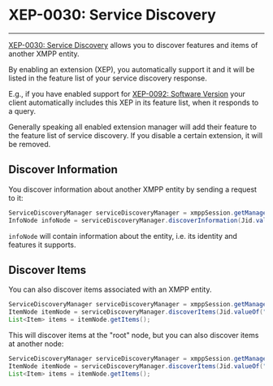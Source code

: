 # XEP-0030: Service Discovery
---

[XEP-0030: Service Discovery][Service Discovery] allows you to discover features and items of another XMPP entity.

By enabling an extension (XEP), you automatically support it and it will be listed in the feature list of your service discovery response.

E.g., if you have enabled support for [XEP-0092: Software Version][Software Version] your client automatically includes this XEP in its feature list, when it responds to a query.

Generally speaking all enabled extension manager will add their feature to the feature list of service discovery. If you disable a certain extension, it will be removed.

## Discover Information

You discover information about another XMPP entity by sending a request to it:

```java
ServiceDiscoveryManager serviceDiscoveryManager = xmppSession.getManager(ServiceDiscoveryManager.class);
InfoNode infoNode = serviceDiscoveryManager.discoverInformation(Jid.valueOf("example.net"));
```

`infoNode` will contain information about the entity, i.e. its identity and features it supports.

## Discover Items

You can also discover items associated with an XMPP entity.

```java
ServiceDiscoveryManager serviceDiscoveryManager = xmppSession.getManager(ServiceDiscoveryManager.class);
ItemNode itemNode = serviceDiscoveryManager.discoverItems(Jid.valueOf("example.net"));
List<Item> items = itemNode.getItems();
```

This will discover items at the "root" node, but you can also discover items at another node:

```java
ServiceDiscoveryManager serviceDiscoveryManager = xmppSession.getManager(ServiceDiscoveryManager.class);
ItemNode itemNode = serviceDiscoveryManager.discoverItems(Jid.valueOf("example.net"), "music");
List<Item> items = itemNode.getItems();
```

[Service Discovery]: http://xmpp.org/extensions/xep-0030.html "XEP-0030: Service Discovery"
[Software Version]: http://xmpp.org/extensions/xep-0092.html "XEP-0092: Software Version"